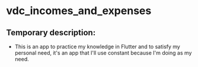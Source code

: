 # vdc_incomes_and_expenses

## Temporary description:
* This is an app to practice my knowledge in Flutter and to satisfy my personal need, it's an app that I'll use constant because I'm doing as my need.
